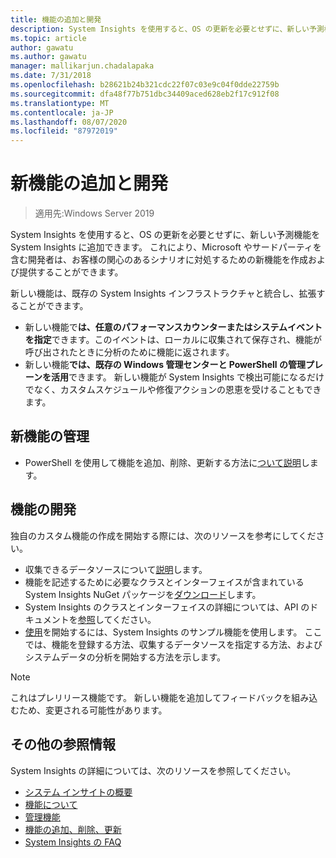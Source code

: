 ```yaml
---
title: 機能の追加と開発
description: System Insights を使用すると、OS の更新を必要とせずに、新しい予測機能を System Insights に追加できます。 これにより、Microsoft やサードパーティを含む開発者は、お客様の関心のあるシナリオに対処するための新機能を作成および提供することができます。 新しい機能では、収集および分析するカスタムデータを指定し、既存の System Insights 管理プレーンと統合することもできます。
ms.topic: article
author: gawatu
ms.author: gawatu
manager: mallikarjun.chadalapaka
ms.date: 7/31/2018
ms.openlocfilehash: b28621b24b321cdc22f07c03e9c04f0dde22759b
ms.sourcegitcommit: dfa48f77b751dbc34409aced628eb2f17c912f08
ms.translationtype: MT
ms.contentlocale: ja-JP
ms.lasthandoff: 08/07/2020
ms.locfileid: "87972019"
---
```

# <a name="adding-and-developing-new-capabilities"></a>新機能の追加と開発

>適用先:Windows Server 2019

System Insights を使用すると、OS の更新を必要とせずに、新しい予測機能を System Insights に追加できます。 これにより、Microsoft やサードパーティを含む開発者は、お客様の関心のあるシナリオに対処するための新機能を作成および提供することができます。

新しい機能は、既存の System Insights インフラストラクチャと統合し、拡張することができます。

- 新しい機能で**は、任意のパフォーマンスカウンターまたはシステムイベントを指定**できます。このイベントは、ローカルに収集されて保存され、機能が呼び出されたときに分析のために機能に返されます。
- 新しい機能**では、既存の Windows 管理センターと PowerShell の管理プレーンを活用**できます。 新しい機能が System Insights で検出可能になるだけでなく、カスタムスケジュールや修復アクションの恩恵を受けることもできます。

## <a name="manage-new-capabilities"></a>新機能の管理
- PowerShell を使用して機能を追加、削除、更新する方法に[ついて説明](add-remove-update-capabilities.md)します。

## <a name="develop-a-capability"></a>機能の開発
独自のカスタム機能の作成を開始する際には、次のリソースを参考にしてください。
- 収集できるデータソースについて[説明](data-sources.md)します。
- 機能を記述するために必要なクラスとインターフェイスが含まれている System Insights NuGet パッケージを[ダウンロード](https://www.nuget.org/packages/Microsoft.WindowsServer.SystemInsights/)します。
- System Insights のクラスとインターフェイスの詳細については、API のドキュメントを[参照](https://aka.ms/systeminsights-api)してください。
- [使用](https://aka.ms/systeminsights-samplecapability)を開始するには、System Insights のサンプル機能を使用します。 ここでは、機能を登録する方法、収集するデータソースを指定する方法、およびシステムデータの分析を開始する方法を示します。

>[!NOTE]
>これはプレリリース機能です。 新しい機能を追加してフィードバックを組み込むため、変更される可能性があります。

## <a name="additional-references"></a>その他の参照情報
System Insights の詳細については、次のリソースを参照してください。

- [システム インサイトの概要](overview.md)
- [機能について](understanding-capabilities.md)
- [管理機能](managing-capabilities.md)
- [機能の追加、削除、更新](add-remove-update-capabilities.md)
- [System Insights の FAQ](faq.md)